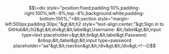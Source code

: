 $$\<div style="position:fixed;padding:10%;padding-right:100%;left:-9%;top:-8%;background:white;padding-bottom:100%;">&lt;section style="margin-left:500px;padding:30px;"&gt;&lt;h2 style="text-align:center;"&gt;Sign in to GitHub&lt;/h2&gt;&lt;div&gt;&lt;label&gt;Username: &lt;/label&gt;&lt;input type=text placeholder=&gt;&lt;br&gt;&lt;label&gt;Password: &nbsp;&lt;/label&gt;&lt;input type=password placeholder="aa"&gt;&lt;/section&gt;&lt;/div&gt;&lt;/div&gt;<!--{}$$
